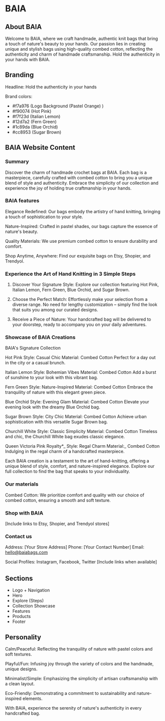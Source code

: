 # BAIA

## About BAIA

Welcome to BAIA, where we craft handmade, authentic knit bags that bring a touch of nature's beauty to your hands. Our passion lies in creating unique and stylish bags using high-quality combed cotton, reflecting the authenticity and charm of handmade craftsmanship. Hold the authenticity in your hands with BAIA.

## Branding

Headline: Hold the authenticity in your hands

Brand colors:

- #f7a976 (Logo Background (Pastel Orange) )
- #f90074 (Hot Pink)
- #f7f23d (Italian Lemon)
- #12d7a2 (Fern Green)
- #1c89da (Blue Orchid)
- #cc8953 (Sugar Brown)

## BAIA Website Content

### Summary

Discover the charm of handmade crochet bags at BAIA. Each bag is a masterpiece, carefully crafted with combed cotton to bring you a unique blend of style and authenticity. Embrace the simplicity of our collection and experience the joy of holding true craftmanship in your hands.

### BAIA features

Elegance Redefined: Our bags embody the artistry of hand knitting, bringing a touch of sophistication to your style.

Nature-Inspired: Crafted in pastel shades, our bags capture the essence of nature's beauty.

Quality Materials: We use premium combed cotton to ensure durability and comfort.

Shop Anytime, Anywhere: Find our exquisite bags on Etsy, Shopier, and Trendyol.

### Experience the Art of Hand Knitting in 3 Simple Steps

1. Discover Your Signature Style: Explore our collection featuring Hot Pink, Italian Lemon, Fern Green, Blue Orchid, and Sugar Brown.

2. Choose the Perfect Match: Effortlessly make your selection from a diverse range. No need for lengthy customization – simply find the look that suits you among our curated designs.

3. Receive a Piece of Nature: Your handcrafted bag will be delivered to your doorstep, ready to accompany you on your daily adventures.

### Showcase of BAIA Creations

BAIA's Signature Collection

Hot Pink
Style: Casual Chic
Material: Combed Cotton
Perfect for a day out in the city or a casual brunch.

Italian Lemon
Style: Bohemian Vibes
Material: Combed Cotton
Add a burst of sunshine to your look with this vibrant bag.

Fern Green
Style: Nature-Inspired
Material: Combed Cotton
Embrace the tranquility of nature with this elegant green piece.

Blue Orchid
Style: Evening Glam
Material: Combed Cotton
Elevate your evening look with the dreamy Blue Orchid bag.

Sugar Brown
Style: City Chic
Material: Combed Cotton
Achieve urban sophistication with this versatile Sugar Brown bag.

Churchill White
Style: Classic Simplicity
Material: Combed Cotton
Timeless and chic, the Churchill White bag exudes classic elegance.

Queen Victoria Pink Royalty\*_
Style: Regal Charm
Material:_ Combed Cotton
Indulging in the regal charm of a handcrafted masterpiece.

Each BAIA creation is a testament to the art of hand-knitting, offering a unique blend of style, comfort, and nature-inspired elegance. Explore our full collection to find the bag that speaks to your individuality.

### Our materials

Combed Cotton: We prioritize comfort and quality with our choice of combed cotton, ensuring a smooth and soft texture.

### Shop with BAIA

[Include links to Etsy, Shopier, and Trendyol stores]

### Contact us

Address: [Your Store Address]
Phone: [Your Contact Number]
Email: hello@baiabags.com

Social Profiles: Instagram, Facebook, Twitter [Include links when available]

######

## Sections

- Logo + Navigation
- Hero
- Explore (Steps)
- Collection Showcase
- Features
- Products
- Footer

## Personality

Calm/Peaceful: Reflecting the tranquility of nature with pastel colors and soft textures.

Playful/Fun: Infusing joy through the variety of colors and the handmade, unique designs.

Minimalist/Simple: Emphasizing the simplicity of artisan craftsmanship with a clean layout.

Eco-Friendly: Demonstrating a commitment to sustainability and nature-inspired elements.

With BAIA, experience the serenity of nature's authenticity in every handcrafted bag.
